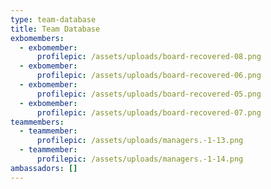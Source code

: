```yaml
---
type: team-database
title: Team Database
exbomembers:
  - exbomember:
      profilepic: /assets/uploads/board-recovered-08.png
  - exbomember:
      profilepic: /assets/uploads/board-recovered-06.png
  - exbomember:
      profilepic: /assets/uploads/board-recovered-05.png
  - exbomember:
      profilepic: /assets/uploads/board-recovered-07.png
teammembers:
  - teammember:
      profilepic: /assets/uploads/managers.-1-13.png
  - teammember:
      profilepic: /assets/uploads/managers.-1-14.png
ambassadors: []
---
```


